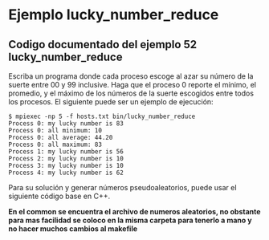 # Ejemplo lucky_number_reduce

## Codigo documentado del ejemplo 52 lucky_number_reduce

Escriba un programa donde cada proceso escoge al azar su número de la suerte entre 00 y 99 inclusive. Haga que el proceso 0 reporte el mínimo, el promedio, y el máximo de los números de la suerte escogidos entre todos los procesos. El siguiente puede ser un ejemplo de ejecución:

    $ mpiexec -np 5 -f hosts.txt bin/lucky_number_reduce
    Process 0: my lucky number is 83
    Process 0: all minimum: 10
    Process 0: all average: 44.20
    Process 0: all maximum: 83
    Process 1: my lucky number is 56
    Process 2: my lucky number is 10
    Process 3: my lucky number is 10
    Process 4: my lucky number is 62

Para su solución y generar números pseudoaleatorios, puede usar el siguiente código base en C++.

**En el common se encuentra el archivo de numeros aleatorios, no obstante para mas facilidad se coloco en la misma carpeta para tenerlo a mano y no hacer muchos cambios al makefile**

